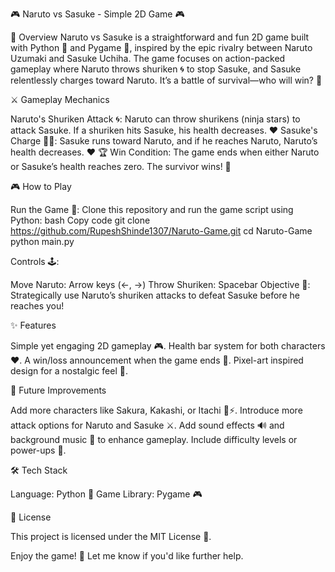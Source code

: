 
🎮 Naruto vs Sasuke - Simple 2D Game 🎮


🌟 Overview
Naruto vs Sasuke is a straightforward and fun 2D game built with Python 🐍 and Pygame 🎨, inspired by the epic rivalry between Naruto Uzumaki and Sasuke Uchiha. The game focuses on action-packed gameplay where Naruto throws shuriken 🌀 to stop Sasuke, and Sasuke relentlessly charges toward Naruto. It’s a battle of survival—who will win? 🥋


⚔️ Gameplay Mechanics

Naruto's Shuriken Attack 🌀: Naruto can throw shurikens (ninja stars) to attack Sasuke. If a shuriken hits Sasuke, his health decreases. ❤️
Sasuke's Charge 🏃‍♂️: Sasuke runs toward Naruto, and if he reaches Naruto, Naruto’s health decreases. ❤️
🏆 Win Condition: The game ends when either Naruto or Sasuke’s health reaches zero. The survivor wins! 🎉


🎮 How to Play

Run the Game 🚀: Clone this repository and run the game script using Python:
bash
Copy code
git clone https://github.com/RupeshShinde1307/Naruto-Game.git
cd Naruto-Game
python main.py


Controls 🕹️:

Move Naruto: Arrow keys (←, →)
Throw Shuriken: Spacebar
Objective 🎯: Strategically use Naruto’s shuriken attacks to defeat Sasuke before he reaches you!


✨ Features

Simple yet engaging 2D gameplay 🎮.
Health bar system for both characters ❤️.
A win/loss announcement when the game ends 📢.
Pixel-art inspired design for a nostalgic feel 🎨.


🚀 Future Improvements

Add more characters like Sakura, Kakashi, or Itachi 🌸⚡.
Introduce more attack options for Naruto and Sasuke ⚔️.
Add sound effects 🔊 and background music 🎵 to enhance gameplay.
Include difficulty levels or power-ups 💪.


🛠️ Tech Stack

Language: Python 🐍
Game Library: Pygame 🎮


📜 License

This project is licensed under the MIT License 📝.


Enjoy the game! 🎉 Let me know if you'd like further help.
